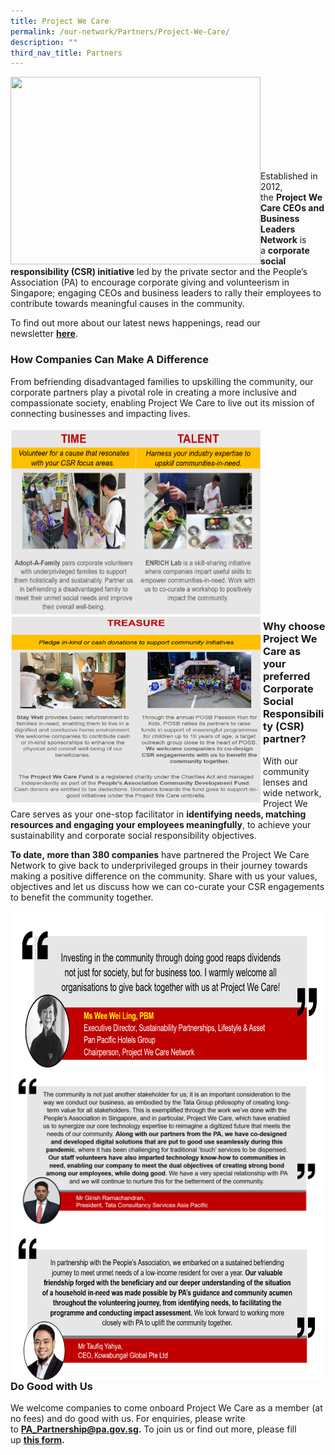```yaml
---
title: Project We Care
permalink: /our-network/Partners/Project-We-Care/
description: ""
third_nav_title: Partners
---
```

<img style="height:300px;width:400px"  align="left" src="/images/Project%20We%20Care/pwc%20logo.png"><br><br><br><br><br><br><br><br>

Established in 2012, the **Project We Care CEOs and Business Leaders Network** is a **corporate social responsibility (CSR) initiative** led by the private sector and the People’s Association (PA) to encourage corporate giving and volunteerism in Singapore; engaging CEOs and business leaders to rally their employees to contribute towards meaningful causes in the community.

To find out more about our latest news happenings, read our newsletter **[here](https://www.pa.gov.sg/docs/default-source/default-document-library/project-we-care-dec-2021-edm.pdf?sfvrsn=11371ef5_0 "here")**.

### **How Companies Can Make A Difference**

From befriending disadvantaged families to upskilling the community, our corporate partners play a pivotal role in creating a more inclusive and compassionate society, enabling Project We Care to live out its mission of connecting businesses and impacting lives.


<img style="height:300px;width:400px"  align="left" src="/images/Project%20We%20Care/Time%20and%20Talent.png"><br><br><br><br><br><br><br><br>

<img style="height:300px;width:404px"  align="left" src="/images/Project%20We%20Care/treasure%20-%20grouped%20edited.png"><br><br><br><br><br><br><br><br>

### **Why choose Project We Care as your preferred Corporate Social Responsibility (CSR) partner?**

With our community lenses and wide network, Project We Care serves as your one-stop facilitator in **identifying needs, matching resources and engaging your employees meaningfully**, to achieve your sustainability and corporate social responsibility objectives.

**To date, more than 380 companies** have partnered the Project We Care Network to give back to underprivileged groups in their journey towards making a positive difference on the community. Share with us your values, objectives and let us discuss how we can co-curate your CSR engagements to benefit the community together.

<img style="height:250px;width:600px"  align="left" src="/images/Project%20We%20Care/Ms%20Wee%20-%20edited%2031%20Jan%202022.png"><br><br><br><br><br>

<img style="height:250px;width:500px"  align="left" src="/images/Project%20We%20Care/girish%20-%20edited%20(28%20Jan%202022).png"><br><br><br><br><br>

<img style="height:250px;width:500px"  align="left" src="/images/Project%20We%20Care/taufiq%20-%20edited%20(28%20Jan%202022).png"><br><br><br><br><br><br><br><br>

### **Do Good with Us**

We welcome companies to come onboard Project We Care as a member (at no fees) and do good with us. For enquiries, please write to **[PA\_Partnership@pa.gov.sg](mailto:PA_Partnership@pa.gov.sg).** To join us or find out more, please fill up **[](http://form.gov.sg/617a64accdbbd5001230935c)[this form](https://go.gov.sg/connectwithprojectwecare).**